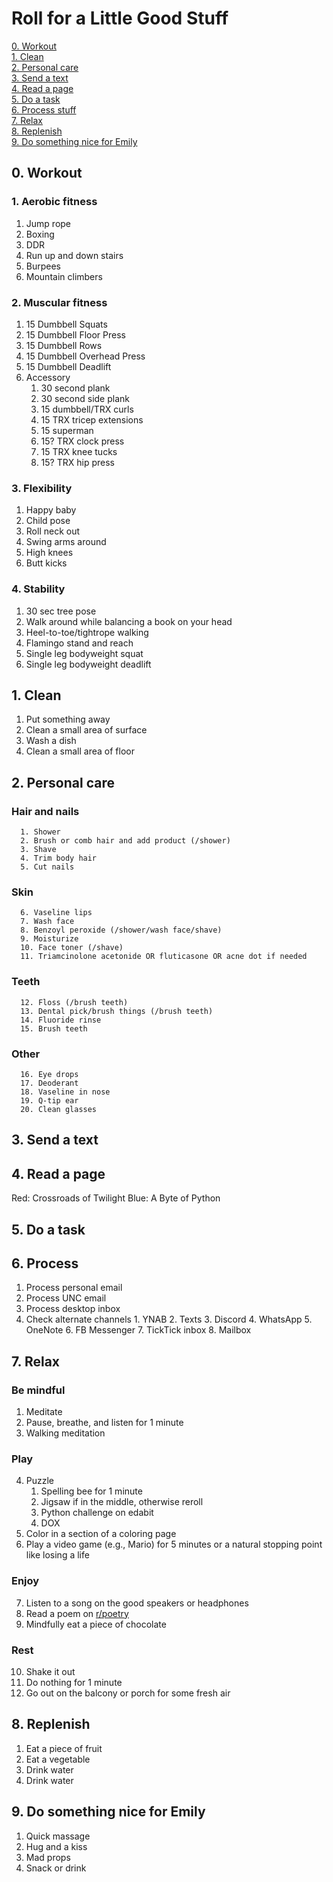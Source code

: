 # Roll for a Little Good Stuff

[0. Workout](#0-Workout)  
[1. Clean](#1-Clean)  
[2. Personal care](#2-personal-care)  
[3. Send a text](#3-send-a-text)  
[4. Read a page](#4-read-a-page)  
[5. Do a task](#5-do-a-task)  
[6. Process stuff](#6-process)  
[7. Relax](#7-relax)  
[8. Replenish](#8-replenish)  
[9. Do something nice for Emily](#9-do-something-nice-for-emily)  
## 0. Workout

### 1. Aerobic fitness
   1. Jump rope
   2. Boxing
   3. DDR
   4. Run up and down stairs
   5. Burpees
   6. Mountain climbers
### 2. Muscular fitness
   1. 15 Dumbbell Squats
   2. 15 Dumbbell Floor Press
   3. 15 Dumbbell Rows
   4. 15 Dumbbell Overhead Press
   5. 15 Dumbbell Deadlift
   6. Accessory
         1. 30 second plank
         2. 30 second side plank
         3. 15 dumbbell/TRX curls
         4. 15 TRX tricep extensions
         5. 15 superman
         6. 15? TRX clock press
         7. 15 TRX knee tucks
         8. 15? TRX hip press
### 3. Flexibility
   1. Happy baby
   2. Child pose
   3. Roll neck out
   4. Swing arms around
   5. High knees
   6. Butt kicks
### 4. Stability
   1. 30 sec tree pose
   2. Walk around while balancing a book on your head
   3. Heel-to-toe/tightrope walking
   4. Flamingo stand and reach
   5. Single leg bodyweight squat
   6. Single leg bodyweight deadlift

## 1. Clean
   1. Put something away
   2. Clean a small area of surface
   3. Wash a dish
   4. Clean a small area of floor
## 2. Personal care
### Hair and nails
      1. Shower
      2. Brush or comb hair and add product (/shower)
      3. Shave
      4. Trim body hair
      5. Cut nails
### Skin
      6. Vaseline lips
      7. Wash face
      8. Benzoyl peroxide (/shower/wash face/shave)
      9. Moisturize
      10. Face toner (/shave)
      11. Triamcinolone acetonide OR fluticasone OR acne dot if needed
### Teeth
      12. Floss (/brush teeth)
      13. Dental pick/brush things (/brush teeth)
      14. Fluoride rinse
      15. Brush teeth
### Other
      16. Eye drops
      17. Deoderant
      18. Vaseline in nose
      19. Q-tip ear
      20. Clean glasses
## 3. Send a text
## 4. Read a page
Red: Crossroads of Twilight
Blue: A Byte of Python

## 5. Do a task
## 6. Process
   1. Process personal email
   2. Process UNC email
   3. Process desktop inbox
   4. Check alternate channels
          1. YNAB
          2. Texts
          3. Discord
          4. WhatsApp
          5. OneNote
          6. FB Messenger
          7. TickTick inbox
          8. Mailbox
## 7. Relax
### Be mindful
1. Meditate
2. Pause, breathe, and listen for 1 minute
3. Walking meditation
### Play 
4. Puzzle
    1. Spelling bee for 1 minute
    2. Jigsaw if in the middle, otherwise reroll
    3. Python challenge on edabit
    4. DOX
5. Color in a section of a coloring page
6. Play a video game (e.g., Mario) for 5 minutes or a natural stopping point like losing a life  
### Enjoy
7. Listen to a song on the good speakers or headphones
8. Read a poem on [r/poetry](reddit.com/r/poetry)
9. Mindfully eat a piece of chocolate
### Rest
10. Shake it out
11. Do nothing for 1 minute
12. Go out on the balcony or porch for some fresh air
## 8. Replenish
1. Eat a piece of fruit
2. Eat a vegetable
3. Drink water
4. Drink water
## 9. Do something nice for Emily
   1. Quick massage
   2. Hug and a kiss
   3. Mad props
   4. Snack or drink

